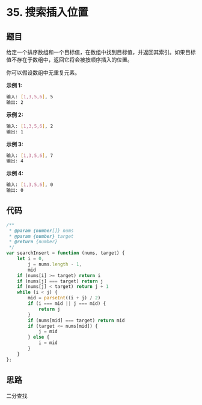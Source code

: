 # 35. 搜索插入位置

## 题目

给定一个排序数组和一个目标值，在数组中找到目标值，并返回其索引。如果目标值不存在于数组中，返回它将会被按顺序插入的位置。

你可以假设数组中无重复元素。

**示例 1:**

```bash
输入: [1,3,5,6], 5
输出: 2
```

**示例 2:**

```bash
输入: [1,3,5,6], 2
输出: 1
```

**示例 3:**

```bash
输入: [1,3,5,6], 7
输出: 4
```

**示例 4:**

```bash
输入: [1,3,5,6], 0
输出: 0
```

## 代码

```js
/**
 * @param {number[]} nums
 * @param {number} target
 * @return {number}
 */
var searchInsert = function (nums, target) {
    let i = 0,
        j = nums.length - 1,
        mid
    if (nums[i] >= target) return i
    if (nums[j] === target) return j
    if (nums[j] < target) return j + 1
    while (i < j) {
        mid = parseInt((i + j) / 2)
        if (i === mid || j === mid) {
            return j
        }
        if (nums[mid] === target) return mid
        if (target <= nums[mid]) {
            j = mid
        } else {
            i = mid
        }
    }
};
```

## 思路

二分查找